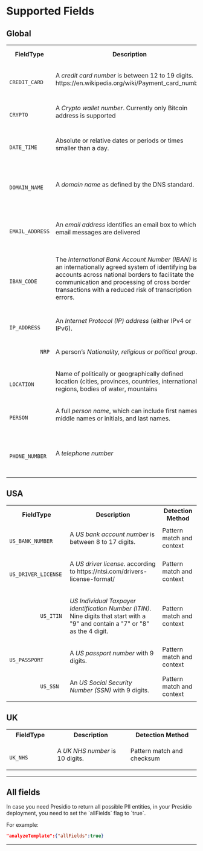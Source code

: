 <h1>Supported Fields</h1>
<h2>Global</h2>
<table>
  <tbody>
    <tr>
      <th>FieldType</th>
      <th>Description</th>
      <th>Detection Method</th>
    </tr>
    <tr>
      <td>
        <code>
          <span>CREDIT_CARD</span>
        </code>
      </td>
      <td>
        <p>A
          <em>credit card number</em> is between 12 to 19 digits. https://en.wikipedia.org/wiki/Payment_card_number</p>
      </td>
      <td>Pattern match and checksum</td>
    </tr>
    <tr>
      <td>
        <code>
          <span>CRYPTO</span>
        </code>
      </td>
      <td>
        <p>A
          <em>Crypto wallet number</em>. Currently only Bitcoin address is supported</p>
      </td>
      <td>Pattern match and checksum</td>
    </tr>
    <tr>
      <td>
        <code>
          <span>DATE_TIME</span>
        </code>
      </td>
      <td>
        <p>Absolute or relative dates or periods or times smaller than a day.</p>
      </td>
      <td>Pattern match and context</td>
    </tr>
    <tr>
      <td>
        <code>
          <span>DOMAIN_NAME</span>
        </code>
      </td>
      <td>
        <p>A
          <em>domain name</em> as defined by the DNS standard.</p>
      </td>
      <td>Pattern match and top level domain validation</td>
    </tr>
    <tr>
      <td>
        <code>
          <span>EMAIL_ADDRESS</span>
        </code>
      </td>
      <td>
        <p>An
          <em>email address</em> identifies an email box to which email messages are delivered</p>
      </td>
      <td>Pattern match and RFC-822 validation</td>
    </tr>
    <tr>
      <td>
        <code>
          <span>IBAN_CODE</span>
        </code>
      </td>
      <td>
        <p>The
          <em>International Bank Account Number (IBAN)</em> is an internationally agreed system of identifying bank accounts across national borders to facilitate the communication and processing of cross border transactions with a reduced risk of transcription errors.</p>
      </td>
      <td>Pattern match and checksum</td>
    </tr>
    <tr>
      <td>
        <code>
          <span>IP_ADDRESS</span>
        </code>
      </td>
      <td>
        <p>An
          <em>Internet Protocol (IP) address</em> (either IPv4 or IPv6).</p>
      </td>
      <td>Pattern match and checksum</td>
    </tr>
    <tr>
      <td>
        <code>
          <span>NRP</span>
        </code>
      </td>
      <td>
        <p>A person’s
          <em>Nationality, religious or political group</em>.</p>
      </td>
      <td>Word and phrase list</td>
    </tr>
    <tr>
      <td>
        <code>
          <span>LOCATION</span>
        </code>
      </td>
      <td>
        <p>Name of politically or geographically defined location (cities, provinces, countries, international regions, bodies of water, mountains</p>
      </td>
      <td>Custom logic and context</td>
    </tr>
    <tr>
      <td>
        <code>
          <span>PERSON</span>
        </code>
      </td>
      <td>
        <p>A full
          <em>person name</em>, which can include first names, middle names or initials, and last names.</p>
      </td>
      <td>Custom logic and context</td>
    </tr>
    <tr>
      <td>
        <code>
          <span>PHONE_NUMBER</span>
        </code>
      </td>
      <td>
        <p>A
          <em>telephone number</em>
        </p>
      </td>
      <td>Custom logic, pattern match and context</td>
    </tr>
  </tbody>
</table>
<h2>USA</h2>
<table>
  <tbody>
    <tr>
      <th>FieldType</th>
      <th>Description</th>
      <th>Detection Method</th>
    </tr>
    <tr>
      <td>
        <code>
          <span>US_BANK_NUMBER</span>
        </code>
      </td>
      <td>
        <p>A
          <em>US bank account number</em> is between 8 to 17 digits.</p>
      </td>
      <td>Pattern match and context</td>
    </tr>
    <tr>
      <td>
        <code>
          <span>US_DRIVER_LICENSE</span>
        </code>
      </td>
      <td>
        <p>A
          <em>US driver license</em>.  according to https://ntsi.com/drivers-license-format/</p>
      </td>
      <td>Pattern match and context</td>
    </tr>
    <tr>
      <td>
        <code>
          <span>US_ITIN</span>
        </code>
      </td>
      <td>
        <p><em>US Individual Taxpayer Identification Number (ITIN).</em> Nine digits that start with a "9" and contain a "7" or "8" as the 4 digit.</p>
      </td>
      <td>Pattern match and context</td>
    </tr>
    <tr>
      <td>
        <code>
          <span>US_PASSPORT</span>
        </code>
      </td>
      <td>
        <p>A
          <em>US passport number</em> with 9 digits.</p>
      </td>
      <td>Pattern match and context</td>
    </tr>
    <tr>
      <td>
        <code>
          <span>US_SSN</span>
        </code>
      </td>
      <td>
        <p>An
          <em>US Social Security Number (SSN)</em> with 9 digits.
          </p>
      </td>
      <td>Pattern match and context</td>
    </tr>
  </tbody>
</table>
<h2>UK</h2>
<table>
  <tbody>
    <tr>
      <th>FieldType</th>
      <th>Description</th>
      <th>Detection Method</th>
    </tr>
    <tr>
      <td>
        <code>
          <span>UK_NHS</span>
        </code>
      </td>
      <td>
        <p>A
          <em>UK NHS number</em> is 10 digits.</p>
      </td>
      <td>Pattern match and checksum</td>
    </tr>
  </tbody>
</table>
<hr/>
<h2>All fields</h2>
In case you need Presidio to return all possible PII entities, in your Presidio deployment, you need to set the `allFields` flag to `true`.

For example:
```json
"analyzeTemplate":{"allFields":true}
```
<hr/>
